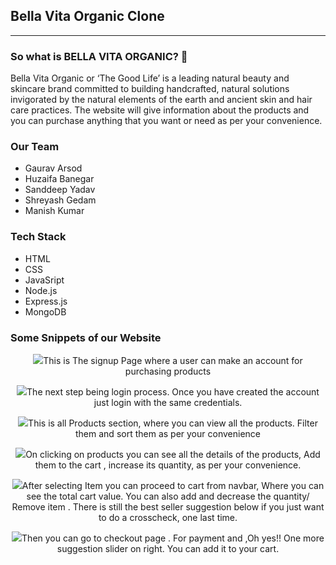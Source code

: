<h2>Bella Vita Organic Clone</h2>
<hr/>

<h3>
  So what is BELLA VITA ORGANIC? 🤔
</h3>
<p>
  Bella Vita Organic or ‘The Good Life’ is a leading natural beauty and skincare brand committed to building handcrafted, natural solutions invigorated by the natural elements of the earth and ancient skin and hair care practices. The website will give information about the products and you can purchase anything that you want or need as per your convenience.
</p>


<h3>
  Our Team
  </h3>
<ul>
  <li>Gaurav Arsod</li>
  <li>Huzaifa Banegar</li>
  <li>Sanddeep Yadav</li>
  <li>Shreyash Gedam</li>
  <li>Manish Kumar</li>
</ul>

<h3>
  Tech Stack
</h3>
<ul>
  <li>HTML</li>
  <li>CSS</li>
  <li>JavaSript</li>
  <li>Node.js</li>
  <li>Express.js</li>
  <li>MongoDB</li>
</ul>

<h3>
  Some Snippets of our Website
</h3>


<p align="center">
  <img src="https://miro.medium.com/max/1050/0*lQlVmtjEVQYcgYuH.png"
  <p>This is The signup Page where a user can make an account for purchasing products</p>
</p>

<p align="center">
  <img src="https://miro.medium.com/max/1050/0*w78WV35mAk1OF6HK.png"
  <p>The next step being login process. Once you have created the account just login with the same credentials.</p>
</p>

<p align="center">
  <img src="https://miro.medium.com/max/1050/0*d3S4fofVN5LmWZAI.png"
  <p>This is all Products section, where you can view all the products. Filter them and sort them as per your convenience</p>
</p>

<p align="center">
  <img src="https://miro.medium.com/max/1050/0*qOxknJ82MQOmuJRm.png"
  <p>On clicking on products you can see all the details of the products, Add them to the cart , increase its quantity, as per your convenience.</p>
</p>

<p align="center">
  <img src="https://miro.medium.com/max/1050/0*t2-_Aj1gq4G9-wAD.png"
  <p>After selecting Item you can proceed to cart from navbar, Where you can see the total cart value. You can also add and decrease the quantity/ Remove item . There is still the best seller suggestion below if you just want to do a crosscheck, one last time.</p>
</p>

<p align="center">
  <img src="https://miro.medium.com/max/1050/0*7_J-fRUa5kz6QREp.png"
  <p>Then you can go to checkout page . For payment and ,Oh yes!! One more suggestion slider on right. You can add it to your cart.</p>
</p>
